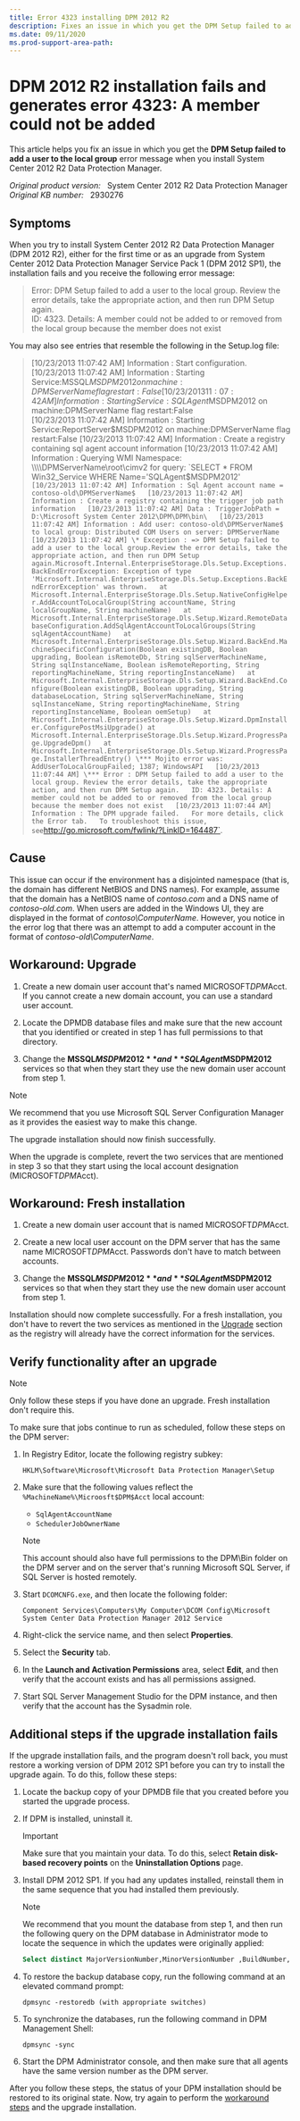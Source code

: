 ```yaml
---
title: Error 4323 installing DPM 2012 R2
description: Fixes an issue in which you get the DPM Setup failed to add a user to the local group error message when you install System Center 2012 R2 Data Protection Manager.
ms.date: 09/11/2020
ms.prod-support-area-path:
---
```

# DPM 2012 R2 installation fails and generates error 4323: A member could not be added

This article helps you fix an issue in which you get the **DPM Setup failed to add a user to the local group** error message when you install System Center 2012 R2 Data Protection Manager.

_Original product version:_ &nbsp; System Center 2012 R2 Data Protection Manager  
_Original KB number:_ &nbsp; 2930276

## Symptoms

When you try to install System Center 2012 R2 Data Protection Manager (DPM 2012 R2), either for the first time or as an upgrade from System Center 2012 Data Protection Manager Service Pack 1 (DPM 2012 SP1), the installation fails and you receive the following error message:

> Error: DPM Setup failed to add a user to the local group. Review the error details, take the appropriate action, and then run DPM Setup again.  
> ID: 4323. Details: A member could not be added to or removed from the local group because the member does not exist

You may also see entries that resemble the following in the Setup.log file:

> [10/23/2013 11:07:42 AM] Information : Start configuration.  
> [10/23/2013 11:07:42 AM] Information : Starting Service:MSSQL$MSDPM2012 on machine:DPMServerName flag restart:False  
> [10/23/2013 11:07:42 AM] Information : Starting Service:SQLAgent$MSDPM2012 on machine:DPMServerName flag restart:False  
> [10/23/2013 11:07:42 AM] Information : Starting Service:ReportServer$MSDPM2012 on machine:DPMServerName flag restart:False  
> [10/23/2013 11:07:42 AM] Information : Create a registry containing sql agent account information  
> [10/23/2013 11:07:42 AM] Information : Querying WMI Namespace: \\\\DPMServerName\root\cimv2 for query: `SELECT * FROM Win32_Service WHERE Name='SQLAgent$MSDPM2012'`  
> [10/23/2013 11:07:42 AM] Information : Sql Agent account name = contoso-old\DPMServerName$  
> [10/23/2013 11:07:42 AM] Information : Create a registry containing the trigger job path information  
> [10/23/2013 11:07:42 AM] Data : TriggerJobPath = D:\Microsoft System Center 2012\DPM\DPM\bin\  
> [10/23/2013 11:07:42 AM] Information : Add user: contoso-old\DPMServerName$ to local group: Distributed COM Users on server: DPMServerName  
> [10/23/2013 11:07:42 AM] \* Exception : => DPM Setup failed to add a user to the local group.Review the error details, take the appropriate action, and then run DPM Setup again.Microsoft.Internal.EnterpriseStorage.Dls.Setup.Exceptions.BackEndErrorException: Exception of type 'Microsoft.Internal.EnterpriseStorage.Dls.Setup.Exceptions.BackEndErrorException' was thrown.  
> at Microsoft.Internal.EnterpriseStorage.Dls.Setup.NativeConfigHelper.AddAccountToLocalGroup(String accountName, String localGroupName, String machineName)  
> at Microsoft.Internal.EnterpriseStorage.Dls.Setup.Wizard.RemoteDatabaseConfiguration.AddSqlAgentAccountToLocalGroups(String sqlAgentAccountName)  
> at Microsoft.Internal.EnterpriseStorage.Dls.Setup.Wizard.BackEnd.MachineSpecificConfiguration(Boolean existingDB, Boolean upgrading, Boolean isRemoteDb, String sqlServerMachineName, String sqlInstanceName, Boolean isRemoteReporting, String reportingMachineName, String reportingInstanceName)  
> at Microsoft.Internal.EnterpriseStorage.Dls.Setup.Wizard.BackEnd.Configure(Boolean existingDB, Boolean upgrading, String databaseLocation, String sqlServerMachineName, String sqlInstanceName, String reportingMachineName, String reportingInstanceName, Boolean oemSetup)  
> at Microsoft.Internal.EnterpriseStorage.Dls.Setup.Wizard.DpmInstaller.ConfigurePostMsiUpgrade()
at Microsoft.Internal.EnterpriseStorage.Dls.Setup.Wizard.ProgressPage.UpgradeDpm()  
> at Microsoft.Internal.EnterpriseStorage.Dls.Setup.Wizard.ProgressPage.InstallerThreadEntry()
\*** Mojito error was: AddUserToLocalGroupFailed; 1387; WindowsAPI  
> [10/23/2013 11:07:44 AM] \*** Error : DPM Setup failed to add a user to the local group. Review the error details, take the appropriate action, and then run DPM Setup again.  
> ID: 4323. Details: A member could not be added to or removed from the local group because the member does not exist  
> [10/23/2013 11:07:44 AM] Information : The DPM upgrade failed.  
> For more details, click the Error tab.  
> To troubleshoot this issue, see `http://go.microsoft.com/fwlink/?LinkID=164487`.

## Cause

This issue can occur if the environment has a disjointed namespace (that is, the domain has different NetBIOS and DNS names). For example, assume that the domain has a NetBIOS name of *contoso.com* and a DNS name of *contoso-old.com*. When users are added in the Windows UI, they are displayed in the format of *contoso\ComputerName*. However, you notice in the error log that there was an attempt to add a computer account in the format of *contoso-old\ComputerName*.

## Workaround: Upgrade

1. Create a new domain user account that's named MICROSOFT$DPM$Acct. If you cannot create a new domain account, you can use a standard user account.

2. Locate the DPMDB database files and make sure that the new account that you identified or created in step 1 has full permissions to that directory.

3. Change the **MSSQL$MSDPM2012** and **SQLAgent$MSDPM2012** services so that when they start they use the new domain user account from step 1.

> [!NOTE]
> We recommend that you use Microsoft SQL Server Configuration Manager as it provides the easiest way to make this change.

The upgrade installation should now finish successfully.

When the upgrade is complete, revert the two services that are mentioned in step 3 so that they start using the local account designation (MICROSOFT$DPM$Acct).

## Workaround: Fresh installation

1. Create a new domain user account that is named MICROSOFT$DPM$Acct.

2. Create a new local user account on the DPM server that has the same name MICROSOFT$DPM$Acct. Passwords don't have to match between accounts.

3. Change the **MSSQL$MSDPM2012** and **SQLAgent$MSDPM2012** services so that when they start they use the new domain user account from step 1.

Installation should now complete successfully. For a fresh installation, you don't have to revert the two services as mentioned in the [Upgrade](#workaround-upgrade) section as the registry will already have the correct information for the services.

## Verify functionality after an upgrade

> [!NOTE]
> Only follow these steps if you have done an upgrade. Fresh installation don't require this.

To make sure that jobs continue to run as scheduled, follow these steps on the DPM server:

1. In Registry Editor, locate the following registry subkey:

    `HKLM\Software\Microsoft\Microsoft Data Protection Manager\Setup`

2. Make sure that the following values reflect the `%MachineName%\Microosft$DPM$Acct` local account:

    - `SqlAgentAccountName`
    - `SchedulerJobOwnerName`

    > [!NOTE]
    > This account should also have full permissions to the DPM\Bin folder on the DPM server and on the server that's running Microsoft SQL Server, if SQL Server is hosted remotely.

3. Start `DCOMCNFG.exe`, and then locate the following folder:

    `Component Services\Computers\My Computer\DCOM Config\Microsoft System Center Data Protection Manager 2012 Service`

4. Right-click the service name, and then select **Properties**.
5. Select the **Security** tab.
6. In the **Launch and Activation Permissions** area, select **Edit**, and then verify that the account exists and has all permissions assigned.
7. Start SQL Server Management Studio for the DPM instance, and then verify that the account has the Sysadmin role.

## Additional steps if the upgrade installation fails

If the upgrade installation fails, and the program doesn't roll back, you must restore a working version of DPM 2012 SP1 before you can try to install the upgrade again. To do this, follow these steps:

1. Locate the backup copy of your DPMDB file that you created before you started the upgrade process.
2. If DPM is installed, uninstall it.

    > [!IMPORTANT]
    > Make sure that you maintain your data. To do this, select **Retain disk-based recovery points** on the **Uninstallation Options** page.

3. Install DPM 2012 SP1. If you had any updates installed, reinstall them in the same sequence that you had installed them previously.

    > [!NOTE]
    > We recommend that you mount the database from step 1, and then run the following query on the DPM database in Administrator mode to locate the sequence in which the updates were originally applied:

    ```sql
    Select distinct MajorVersionNumber,MinorVersionNumber ,BuildNumber, FileName FROM [DPMDB].[dbo].[tbl_AM_AgentPatch] where MajorVersionNumber = 4 and MinorVersionNumber =1 order by BuildNumber desc
    ```

4. To restore the backup database copy, run the following command at an elevated command prompt:

    ```console
    dpmsync -restoredb (with appropriate switches)
    ```

5. To synchronize the databases, run the following command in DPM Management Shell:

    ```console
    dpmsync -sync
    ```  

6. Start the DPM Administrator console, and then make sure that all agents have the same version number as the DPM server.

After you follow these steps, the status of your DPM installation should be restored to its original state. Now, try again to perform the [workaround steps](#workaround-upgrade) and the upgrade installation.
